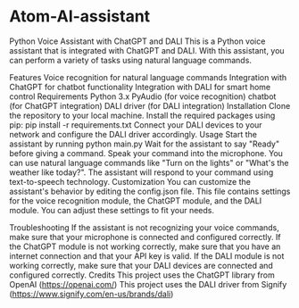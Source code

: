 # Atom-AI-assistant
Python Voice Assistant with ChatGPT and DALI
This is a Python voice assistant that is integrated with ChatGPT and DALI. With this assistant, you can perform a variety of tasks using natural language commands.

Features
Voice recognition for natural language commands
Integration with ChatGPT for chatbot functionality
Integration with DALI for smart home control
Requirements
Python 3.x
PyAudio (for voice recognition)
chatbot (for ChatGPT integration)
DALI driver (for DALI integration)
Installation
Clone the repository to your local machine.
Install the required packages using pip: pip install -r requirements.txt
Connect your DALI devices to your network and configure the DALI driver accordingly.
Usage
Start the assistant by running python main.py
Wait for the assistant to say "Ready" before giving a command.
Speak your command into the microphone. You can use natural language commands like "Turn on the lights" or "What's the weather like today?".
The assistant will respond to your command using text-to-speech technology.
Customization
You can customize the assistant's behavior by editing the config.json file. This file contains settings for the voice recognition module, the ChatGPT module, and the DALI module. You can adjust these settings to fit your needs.

Troubleshooting
If the assistant is not recognizing your voice commands, make sure that your microphone is connected and configured correctly.
If the ChatGPT module is not working correctly, make sure that you have an internet connection and that your API key is valid.
If the DALI module is not working correctly, make sure that your DALI devices are connected and configured correctly.
Credits
This project uses the ChatGPT library from OpenAI (https://openai.com/)
This project uses the DALI driver from Signify (https://www.signify.com/en-us/brands/dali)
